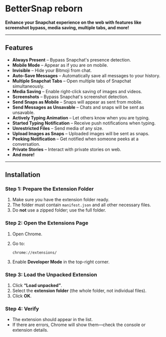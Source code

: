 # BetterSnap reborn

**Enhance your Snapchat experience on the web with features like screenshot bypass, media saving, multiple tabs, and more!**

---

## Features

* **Always Present** – Bypass Snapchat's presence detection.
* **Mobile Mode** – Appear as if you are on mobile.
* **Invisible** – Hide your Bitmoji from chat.
* **Auto-Save Messages** – Automatically save all messages to your history.
* **Multiple Snapchat Tabs** – Open multiple tabs of Snapchat simultaneously.
* **Media Saving** – Enable right-click saving of images and videos.
* **Screenshots** – Bypass Snapchat's screenshot detection.
* **Send Snaps as Mobile** – Snaps will appear as sent from mobile.
* **Send Messages as Unsavable** – Chats and snaps will be sent as unsavable.
* **Actively Typing Animation** – Let others know when you are typing.
* **Started Typing Notification** – Receive push notifications when typing.
* **Unrestricted Files** – Send media of any size.
* **Upload Images as Snaps** – Uploaded images will be sent as snaps.
* **Peeking Notification** – Get notified when someone peeks at a conversation.
* **Private Stories** – Interact with private stories on web.
* **And more!**

---

## Installation

### Step 1: Prepare the Extension Folder

1. Make sure you have the extension folder ready.
2. The folder must contain `manifest.json` and all other necessary files.
3. Do **not** use a zipped folder; use the full folder.

### Step 2: Open the Extensions Page

1. Open Chrome.
2. Go to:

   ```
   chrome://extensions/
   ```
3. Enable **Developer Mode** in the top-right corner.

### Step 3: Load the Unpacked Extension

1. Click **“Load unpacked”**.
2. Select the **extension folder** (the whole folder, not individual files).
3. Click **OK**.

### Step 4: Verify

* The extension should appear in the list.
* If there are errors, Chrome will show them—check the console or extension details.
